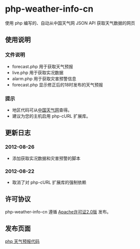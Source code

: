 php-weather-info-cn
===================

使用 php 编写的、自动从中国天气网 JSON API 获取天气数据的网页

使用说明
--------
### 文件说明
* forecast.php 用于获取天气预报
* live.php 用于获取实况数据
* alarm.php 用于获取灾害预警信息
* forecast.php 显示修正后的18时发布的天气预报


### 提示
* 地区代码可从[中国天气网]查得。
* 建议为您的主机启用 php-cURL 扩展库。

更新日志
--------
### 2012-08-26
* 添加获取实况数据和灾害预警的脚本

### 2012-08-22
* 取消了对 php-cURL 扩展库的强制依赖

许可协议
--------
php-weather-info-cn 遵循 [Apache许可证2.0版] 发布。

发布页面
--------
[php 天气预报代码]

[中国天气网]: http://www.weather.com.cn/
[Apache许可证2.0版]: http://www.apache.org/licenses/LICENSE-2.0
[php 天气预报代码]: http://lyonna.me/2012/01/php-weather-forecast/
